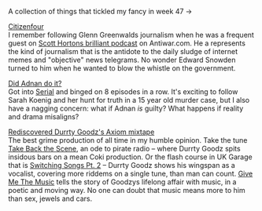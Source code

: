 A collection of things that tickled my fancy in week 47 →


[Citizenfour](https://www.youtube.com/watch?v=XiGwAvd5mvM)<br />
I remember following Glenn Greenwalds journalism when he was a frequent guest on [Scott Hortons brilliant podcast](http://antiwar.com/radio/) on Antiwar.com. He a represents the kind of journalism that is the antidote to the daily sludge of internet memes and "objective" news telegrams. No wonder Edward Snowden turned to him when he wanted to blow the whistle on the government.

[Did Adnan do it?](http://serialpodcast.org/)<br />
Got into [Serial](http://serialpodcast.org/) and binged on 8 episodes in a row. It's exciting to follow Sarah Koenig and her hunt for truth in a 15 year old murder case, but I also have a nagging concern: what if Adnan <em>is</em> guilty? What happens if reality and drama misaligns?

[Rediscovered Durrty Goodz's Axiom mixtape](http://chunk.io/f/4dba8c804b7a4a05bbd095cd437ffa45)<br />
The best grime production of all time in my humble opinion. Take the tune [Take Back the Scene](https://www.youtube.com/watch?v=yave6IZ_4mE), an ode to pirate radio – where Durrty Goodz spits insidous bars on a mean Coki production. Or the flash course in UK Garage that is [Switching Songs Pt. 2](https://www.youtube.com/watch?v=71ufGS8XcUU) – Durrty Goodz shows his wingspan as a vocalist, covering more riddems on a single tune, than man can count. [Give Me The Music](https://www.youtube.com/watch?v=u5Qz8_i798M) tells the story of Goodzys lifelong affair with music, in a poetic and moving way. No one can doubt that music means more to him than sex, jewels and cars.
